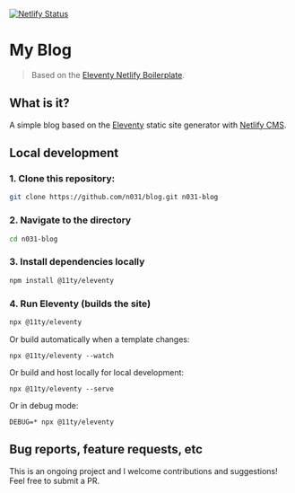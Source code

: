 [![Netlify Status](https://api.netlify.com/api/v1/badges/1d24018f-209d-448b-be76-decf986a2939/deploy-status)](https://app.netlify.com/sites/n31/deploys)

# My Blog

> Based on the [Eleventy Netlify Boilerplate](https://github.com/danurbanowicz/eleventy-netlify-boilerplate).

## What is it?

A simple blog based on the [Eleventy](https://www.11ty.dev/) static site generator with [Netlify CMS](https://www.netlifycms.org/).

## Local development

### 1. Clone this repository:

```bash
git clone https://github.com/n031/blog.git n031-blog
```

### 2. Navigate to the directory

```bash
cd n031-blog
```

### 3. Install dependencies locally

```bash
npm install @11ty/eleventy
```

### 4. Run Eleventy (builds the site)

```bash
npx @11ty/eleventy
```

Or build automatically when a template changes:
```
npx @11ty/eleventy --watch
```

Or build and host locally for local development:
```
npx @11ty/eleventy --serve
```

Or in debug mode:
```
DEBUG=* npx @11ty/eleventy
```

## Bug reports, feature requests, etc

This is an ongoing project and I welcome contributions and suggestions! Feel free to submit a PR.
